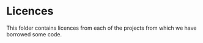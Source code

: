 # Licences

This folder contains licences from each of the projects from which we have borrowed some code.
